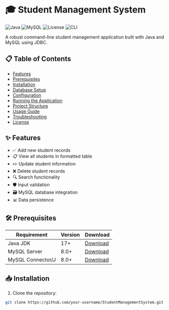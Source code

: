 # 🎓 Student Management System

![Java](https://img.shields.io/badge/Java-17+-blue)
![MySQL](https://img.shields.io/badge/MySQL-8.0-orange)
![License](https://img.shields.io/badge/License-MIT-green)
![CLI](https://img.shields.io/badge/Interface-Command_Line-lightgrey)

A robust command-line student management application built with Java and MySQL using JDBC.

## 📋 Table of Contents
- [Features](#-features)
- [Prerequisites](#-prerequisites)
- [Installation](#-installation)
- [Database Setup](#-database-setup)
- [Configuration](#-configuration)
- [Running the Application](#-running-the-application)
- [Project Structure](#-project-structure)
- [Usage Guide](#-usage-guide)
- [Troubleshooting](#-troubleshooting)
- [License](#-license)

## ✨ Features
- ✅ Add new student records
- 📋 View all students in formatted table
- ✏️ Update student information
- ❌ Delete student records
- 🔍 Search functionality
- 🛡️ Input validation
- 🗃️ MySQL database integration
- 📊 Data persistence

## 🛠️ Prerequisites
| Requirement | Version | Download |
|-------------|---------|----------|
| Java JDK | 17+ | [Download](https://www.oracle.com/java/technologies/javase-jdk17-downloads.html) |
| MySQL Server | 8.0+ | [Download](https://dev.mysql.com/downloads/mysql/) |
| MySQL Connector/J | 8.0+ | [Download](https://dev.mysql.com/downloads/connector/j/) |

## 📥 Installation
1. Clone the repository:
```bash
git clone https://github.com/your-username/StudentManagementSystem.git
